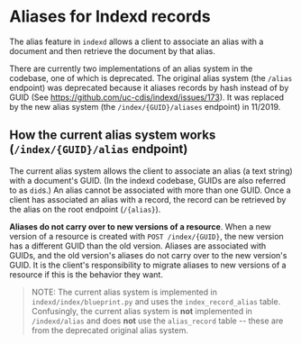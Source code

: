 # Aliases for Indexd records

The alias feature in `indexd` allows a client to associate an alias with a document and then retrieve the document by that alias.

There are currently two implementations of an alias system in the codebase, one of which is deprecated. The original alias system (the `/alias` endpoint) was deprecated
because it aliases records by hash instead of by GUID (See https://github.com/uc-cdis/indexd/issues/173). It was replaced by the new alias system (the `/index/{GUID}/aliases` endpoint)
in 11/2019.

## How the current alias system works (`/index/{GUID}/alias` endpoint)

The current alias system allows the client to associate an alias (a text string)
with a document's GUID. (In the indexd codebase, GUIDs are also referred to as `did`s.) An alias cannot be associated with more than one GUID. Once a client has associated an alias with a record, the record can be retrieved by the alias on the root endpoint (`/{alias}`).

**Aliases do not carry over to new versions of a resource**. When a new version of a resource is created with `POST /index/{GUID}`, the new version has a different GUID than
the old version. Aliases are associated with GUIDs, and the old version's aliases do not carry over to the new version's GUID. It is the client's responsibility to migrate aliases
to new versions of a resource if this is the behavior they want.

> NOTE: The current alias system is implemented in `indexd/index/blueprint.py` and uses the `index_record_alias` table. Confusingly, the current alias system is **not** implemented in `/indexd/alias` and does **not** use the `alias_record` table -- these are from the deprecated original alias system.
